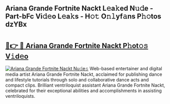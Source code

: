 ## Ariana Grande Fortnite Nackt L𝚎a𝚔ed N𝚞𝚍e - Part-bFc Vi𝚍𝚎o L𝚎a𝚔s - H𝚘𝚝 O𝚗𝚕yf𝚊ns P𝚑𝚘tos dzYBx

# <h2><a href="http://kfahbn.oniu.top/?m=Ariana+Grande+Fortnite+Nackt">🔗👉 🔴 Ariana Grande Fortnite Nackt P𝚑ot𝚘𝚜 V𝚒d𝚎o</a></h2>

[![Ariana Grande Fortnite Nackt Nu𝚍e𝚜](https://i.imgur.com/0qMVB7G.gif)](http://kfahbn.oniu.top/?m=Ariana+Grande+Fortnite+Nackt)
Web-based entertainer and digital media artist Ariana Grande Fortnite Nackt, acclaimed for publishing dance and lifestyle tutorials through solo and collaborative dance acts and compact clips. Brilliant ventriloquist assistant Ariana Grande Fortnite Nackt, celebrated for their exceptional abilities and accomplishments in assisting ventriloquists.  
